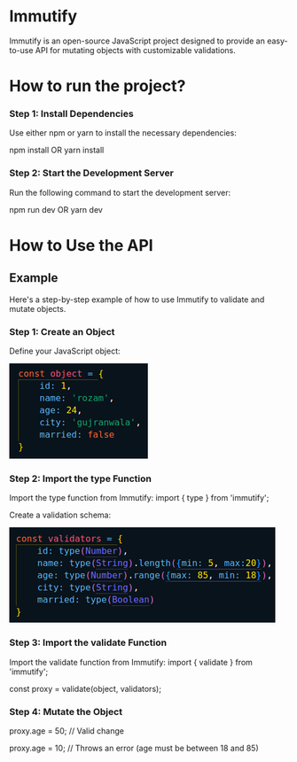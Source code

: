 # Immutify

Immutify is an open-source JavaScript project designed to provide an easy-to-use API for mutating objects with customizable validations.

# How to run the project?

### Step 1: Install Dependencies
Use either npm or yarn to install the necessary dependencies:

npm install 
OR
yarn install

### Step 2: Start the Development Server
Run the following command to start the development server:

npm run dev
OR
yarn dev

# How to Use the API

## Example
Here's a step-by-step example of how to use Immutify to validate and mutate objects.

### Step 1: Create an Object
Define your JavaScript object:

![Schema](src/Assets/object.png)


### Step 2: Import the type Function
Import the type function from Immutify:
import { type } from 'immutify';

Create a validation schema:

![Schema](src/Assets/schema.png)

### Step 3: Import the validate Function
Import the validate function from Immutify:
import { validate } from 'immutify';

const proxy = validate(object, validators);

### Step 4: Mutate the Object

proxy.age = 50;  // Valid change

proxy.age = 10;  // Throws an error (age must be between 18 and 85)








